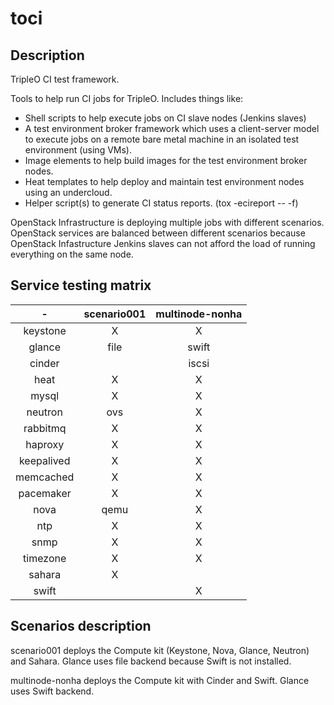 toci
====

Description
-----------

TripleO CI test framework.

Tools to help run CI jobs for TripleO. Includes things like:
* Shell scripts to help execute jobs on CI slave nodes (Jenkins slaves)
* A test environment broker framework which uses a client-server
  model to execute jobs on a remote bare metal machine in an isolated
  test environment (using VMs).
* Image elements to help build images for the test environment
  broker nodes.
* Heat templates to help deploy and maintain test environment nodes
  using an undercloud.
* Helper script(s) to generate CI status reports. (tox -ecireport -- -f)


OpenStack Infrastructure is deploying multiple jobs with different scenarios.
OpenStack services are balanced between different scenarios because OpenStack
Infastructure Jenkins slaves can not afford the load of running everything on
the same node.

Service testing matrix
----------------------

|        -       | scenario001 | multinode-nonha |
|:--------------:|:-----------:|:---------------:|
| keystone       |      X      |        X        |
| glance         |    file     |      swift      |
| cinder         |             |      iscsi      |
| heat           |      X      |        X        |
| mysql          |      X      |        X        |
| neutron        |     ovs     |        X        |
| rabbitmq       |      X      |        X        |
| haproxy        |      X      |        X        |
| keepalived     |      X      |        X        |
| memcached      |      X      |        X        |
| pacemaker      |      X      |        X        |
| nova           |     qemu    |        X        |
| ntp            |      X      |        X        |
| snmp           |      X      |        X        |
| timezone       |      X      |        X        |
| sahara         |      X      |                 |
| swift          |             |        X        |



Scenarios description
---------------------

scenario001 deploys the Compute kit (Keystone, Nova, Glance, Neutron) and
Sahara. Glance uses file backend because Swift is not installed.

multinode-nonha deploys the Compute kit with Cinder and Swift. Glance uses Swift
backend.
